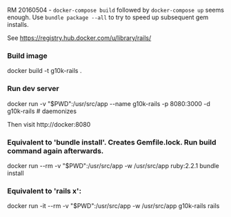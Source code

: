 RM 20160504 - `docker-compose build` followed by `docker-compose up` seems enough.
Use `bundle package --all` to try to speed up subsequent gem installs.

See https://registry.hub.docker.com/u/library/rails/

### Build image

docker build -t g10k-rails .

### Run dev server

docker run -v "$PWD":/usr/src/app --name g10k-rails -p 8080:3000 -d g10k-rails  # daemonizes

Then visit http://docker:8080

### Equivalent to 'bundle install'. Creates Gemfile.lock. Run build command again afterwards.

docker run --rm -v "$PWD":/usr/src/app -w /usr/src/app ruby:2.2.1 bundle install

### Equivalent to 'rails x':

docker run -it --rm -v "$PWD":/usr/src/app -w /usr/src/app g10k-rails rails
